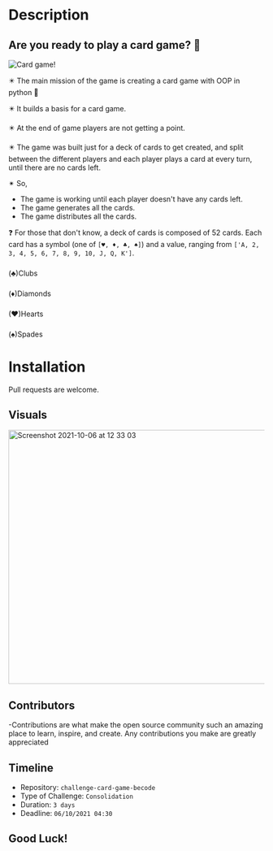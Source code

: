 # Description
## Are you ready to play a card game? 🐍 

   ![Card game!](https://media.giphy.com/media/3o7TKP35NXE4rWwXjW/giphy.gif)


✴️ The main mission of the game is creating a card game with OOP in python 🥇

✴️ It builds a basis for a card game.

✴️ At the end of game players are not getting a point.

✴️ The game was built just for a deck of cards to get created, and split between the different players and each player plays a card at every turn, until there are no   cards left.

✴ So,
  - The game is working until each player doesn't have any cards left.
  - The game generates all the cards.
  - The game distributes all the cards.

❓ For those that don't know, a deck of cards is composed of 52 cards. Each card has a symbol (one of `[♥, ♦, ♣, ♠]`) and a value, ranging from `['A, 2, 3, 4, 5, 6, 7, 8, 9, 10, J, Q, K']`.

###
(♣)Clubs  
###
(♦)Diamonds 
###
(♥)Hearts 
###
(♠)Spades 

# Installation

Pull requests are welcome.

## Visuals

<img width="868" alt="Screenshot 2021-10-06 at 12 33 03" src="https://user-images.githubusercontent.com/46165841/136186975-7a81b534-972b-4218-a5ee-8c2a66c4e238.png" width="100" height="500"/>

## Contributors
-Contributions are what make the open source community such an amazing place to learn, inspire, and create. Any contributions you make are greatly appreciated

## Timeline

- Repository: `challenge-card-game-becode`
- Type of Challenge: `Consolidation`
- Duration: `3 days`
- Deadline: `06/10/2021 04:30`

## Good Luck!
